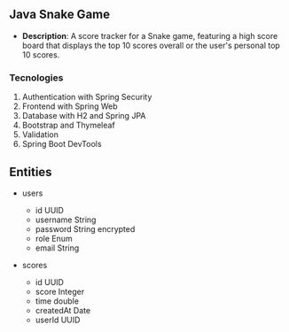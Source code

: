 ## Java Snake Game

* **Description**: A score tracker for a Snake game, featuring a high score board that displays the top 10 scores overall or the user's personal top 10 scores.

### Tecnologies

1. Authentication with Spring Security
2. Frontend with Spring Web
3. Database with H2 and Spring JPA
4. Bootstrap and Thymeleaf
5. Validation
6. Spring Boot DevTools

## Entities

- users
    - id UUID
    - username String
    - password String encrypted
    - role Enum
    - email String

- scores
    - id UUID
    - score Integer
    - time double
    - createdAt Date
    - userId UUID
